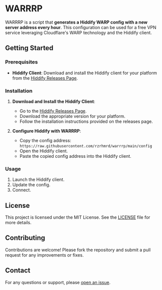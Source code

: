 # WARRRP

WARRRP is a script that **generates a Hiddify WARP config with a new server address every hour**. This configuration can be used for a free VPN service leveraging Cloudflare's WARP technology and the Hiddify client.

## Getting Started

### Prerequisites

- **Hiddify Client**: Download and install the Hiddify client for your platform from the [Hiddify Releases Page](https://github.com/hiddify/hiddify-next/releases).

### Installation

1. **Download and Install the Hiddify Client**:
   - Go to the [Hiddify Releases Page](https://github.com/hiddify/hiddify-next/releases).
   - Download the appropriate version for your platform.
   - Follow the installation instructions provided on the releases page.

2. **Configure Hiddify with WARRRP**:
   - Copy the config address: `https://raw.githubusercontent.com/rzrhmrd/warrrp/main/config`
   - Open the Hiddify client.
   - Paste the copied config address into the Hiddify client.

### Usage

1. Launch the Hiddify client.
2. Update the config.
3. Connect.

## License

This project is licensed under the MIT License. See the [LICENSE](LICENSE) file for more details.

## Contributing

Contributions are welcome! Please fork the repository and submit a pull request for any improvements or fixes.

## Contact

For any questions or support, please [open an issue](https://github.com/rzrhmrd/warrrp/issues).
